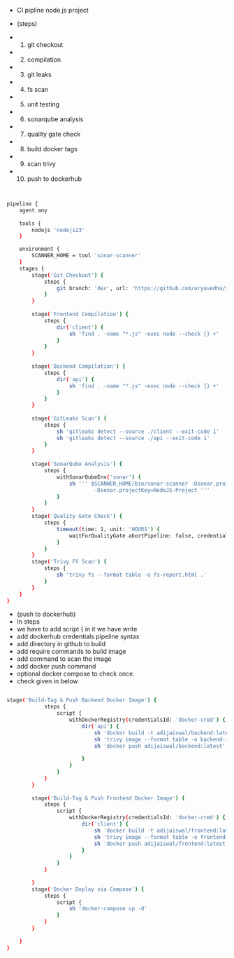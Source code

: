    
- CI pipline node.js project 
 
- (steps)

- 1) git checkout
- 2) compilation
- 3) git leaks
- 4) fs scan
- 5) unit testing
- 6) sonarqube analysis
- 7) quality gate check
- 8) build docker tags
- 9) scan trivy
- 10) push to dockerhub


```bash


pipeline {
    agent any
    
    tools {
        nodejs 'nodejs23'
    }

    environment {
        SCANNER_HOME = tool 'sonar-scanner'
    }
    stages {
        stage('Git Checkout') {
            steps {
                git branch: 'dev', url: 'https://github.com/aryavedha/3-tier-project.git'
            }
        }
        
        stage('Frontend Compilation') {
            steps {
                dir('client') {
                    sh 'find . -name "*.js" -exec node --check {} +'
                }
            }
        }
        
        stage('Backend Compilation') {
            steps {
                dir('api') {
                    sh 'find . -name "*.js" -exec node --check {} +'
                }
            }
        }
        
        stage('GitLeaks Scan') {
            steps {
                sh 'gitleaks detect --source ./client --exit-code 1'
                sh 'gitleaks detect --source ./api --exit-code 1'
            }
        }
        
        stage('SonarQube Analysis') {
            steps {
                withSonarQubeEnv('sonar') {
                    sh ''' $SCANNER_HOME/bin/sonar-scanner -Dsonar.projectName=NodeJS-Project \
                            -Dsonar.projectKey=NodeJS-Project '''
                }
            }
        }
        stage('Quality Gate Check') {
            steps {
                timeout(time: 1, unit: 'HOURS') {
                    waitForQualityGate abortPipeline: false, credentialsId: 'sonar-token'
                }
            }
        }
        stage('Trivy FS Scan') {
            steps {
                sh 'trivy fs --format table -o fs-report.html .'
            }
        }
    }
}


```

- (push to dockerhub)
- In steps
- we have to add script { in it we have write 
- add dockerhub credentials pipeline syntax
- add directory in github to build
- add require commands to build image
- add command to scan the image
- add docker push command
- optional docker compose to check once.
- check given in below  

```bash

stage('Build-Tag & Push Backend Docker Image') {
            steps {
                script {
                    withDockerRegistry(credentialsId: 'docker-cred') {
                        dir('api') {
                            sh 'docker build -t adijaiswal/backend:latest .'
                            sh 'trivy image --format table -o backend-image-report.html adijaiswal/backend:latest '
                            sh 'docker push adijaiswal/backend:latest'
                           
                        }
                    }
                }
            }
        }  
            
        stage('Build-Tag & Push Frontend Docker Image') {
            steps {
                script {
                    withDockerRegistry(credentialsId: 'docker-cred') {
                        dir('client') {
                            sh 'docker build -t adijaiswal/frontend:latest .'
                            sh 'trivy image --format table -o frontend-image-report.html adijaiswal/frontend:latest '
                            sh 'docker push adijaiswal/frontend:latest'
                        }
                    }
                }
            }
             
        }  
        stage('Docker Deploy via Compose') {
            steps {
                script {
                    sh 'docker-compose up -d'
                }
            }
        }
            
    }
}

```
